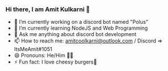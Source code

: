 ### Hi there, I am Amit Kulkarni 👋

- 🔭 I’m currently working on a discord bot named "Polus"
- 🌱 I’m currently learning NodeJS and Web Programming
- 💬 Ask me anything about discord bot development
- 📫 How to reach me: amitcoolkarni@outlook.com / Discord => ItsMeAmit#1051
- 😄 Pronouns: He/Him 🙋‍♂️
- ⚡ Fun fact: I love cheesy burgers🍔
